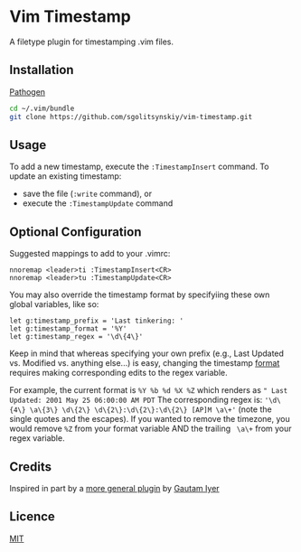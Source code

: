# Vim Timestamp
A filetype plugin for timestamping .vim files. 

## Installation
[Pathogen](https://github.com/tpope/vim-pathogen)
```bash
cd ~/.vim/bundle
git clone https://github.com/sgolitsynskiy/vim-timestamp.git
```
## Usage
To add a new timestamp, execute the `:TimestampInsert` command.
To update an existing timestamp:
* save the file (`:write` command), or
* execute the `:TimestampUpdate` command

## Optional Configuration
Suggested mappings to add to your .vimrc:
```vim
nnoremap <leader>ti :TimestampInsert<CR>
nnoremap <leader>tu :TimestampUpdate<CR>
```
You may also override the timestamp format by specifyiing these own global variables, like so:
```vim
let g:timestamp_prefix = 'Last tinkering: '
let g:timestamp_format = '%Y'
let g:timestamp_regex = '\d\{4\}'
```
Keep in mind that whereas specifying your own prefix (e.g., Last Updated vs. Modified vs. anything else...) is easy, changing the timestamp [format](http://www.manpages.info/linux/strftime.3.html) requires making corresponding edits to the regex variable.

For example, the current format is `%Y %b %d %X %Z` which renders as `" Last Updated: 2001 May 25 06:00:00 AM PDT`
The corresponding regex is: `'\d\{4\} \a\{3\} \d\{2\} \d\{2\}:\d\{2\}:\d\{2\} [AP]M \a\+'` (note the single quotes and the escapes). 
If you wanted to remove the timezone, you would remove `%Z` from your format variable AND the trailing ` \a\+` from your regex variable. 


## Credits 
Inspired in part by a [more general plugin](http://www.vim.org/scripts/script.php?script_id=923) by [Gautam Iyer](http://www.math.cmu.edu/~gautam/sj)

## Licence
[MIT](https://github.com/sgolitsynskiy/dotfiles/blob/master/LICENSE)
